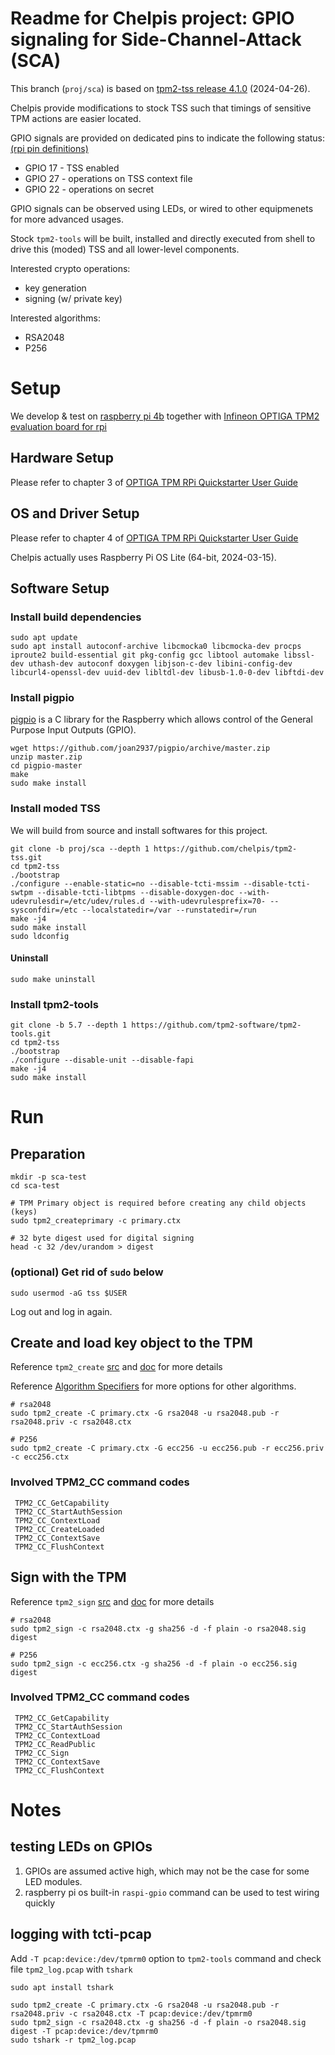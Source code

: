 # Readme for Chelpis project: GPIO signaling for Side-Channel-Attack (SCA) 

This branch (`proj/sca`) is based on [tpm2-tss release 4.1.0](https://github.com/tpm2-software/tpm2-tss/releases/tag/4.1.0) (2024-04-26).

Chelpis provide modifications to stock TSS such that timings of sensitive TPM actions are easier located.

GPIO signals are provided on dedicated pins to indicate the following status: [(rpi pin definitions)](https://www.raspberrypi.com/documentation/computers/raspberry-pi.html)

- GPIO 17 - TSS enabled
- GPIO 27 - operations on TSS context file
- GPIO 22 - operations on secret

GPIO signals can be observed using LEDs, or wired to other equipmenets for more advanced usages.

Stock `tpm2-tools` will be built, installed and directly executed from shell to drive this (moded) TSS and all lower-level components.

Interested crypto operations:

- key generation
- signing (w/ private key)

Interested algorithms:

- RSA2048
- P256

# Setup

We develop & test on [raspberry pi 4b](https://www.raspberrypi.com/products/raspberry-pi-4-model-b/) together with [Infineon OPTIGA TPM2 evaluation board for rpi](https://www.infineon.com/cms/en/product/evaluation-boards/optiga-tpm-9672-rpi-eval/)

## Hardware Setup

Please refer to chapter 3 of [OPTIGA TPM RPi Quickstarter User Guide](https://www.infineon.com/dgdl/Infineon-Optiga_TPM_RPi_Quickstarter_User_Guide-UserManual-v01_00-EN.pdf?fileId=8ac78c8c8e7ead30018ee5a4d85b04bd&da=t)

## OS and Driver Setup

Please refer to chapter 4 of [OPTIGA TPM RPi Quickstarter User Guide](https://www.infineon.com/dgdl/Infineon-Optiga_TPM_RPi_Quickstarter_User_Guide-UserManual-v01_00-EN.pdf?fileId=8ac78c8c8e7ead30018ee5a4d85b04bd&da=t)

Chelpis actually uses Raspberry Pi OS Lite (64-bit, 2024-03-15).

## Software Setup

### Install build dependencies

```
sudo apt update
sudo apt install autoconf-archive libcmocka0 libcmocka-dev procps iproute2 build-essential git pkg-config gcc libtool automake libssl-dev uthash-dev autoconf doxygen libjson-c-dev libini-config-dev libcurl4-openssl-dev uuid-dev libltdl-dev libusb-1.0-0-dev libftdi-dev
```

### Install pigpio

[pigpio](https://github.com/joan2937/pigpio) is a C library for the Raspberry which allows control of the General Purpose Input Outputs (GPIO).

```
wget https://github.com/joan2937/pigpio/archive/master.zip
unzip master.zip
cd pigpio-master
make
sudo make install
```

### Install moded TSS

We will build from source and install softwares for this project.

```
git clone -b proj/sca --depth 1 https://github.com/chelpis/tpm2-tss.git
cd tpm2-tss
./bootstrap
./configure --enable-static=no --disable-tcti-mssim --disable-tcti-swtpm --disable-tcti-libtpms --disable-doxygen-doc --with-udevrulesdir=/etc/udev/rules.d --with-udevrulesprefix=70- --sysconfdir=/etc --localstatedir=/var --runstatedir=/run
make -j4
sudo make install
sudo ldconfig
```

#### Uninstall

```
sudo make uninstall
```

### Install tpm2-tools

```
git clone -b 5.7 --depth 1 https://github.com/tpm2-software/tpm2-tools.git
cd tpm2-tss
./bootstrap
./configure --disable-unit --disable-fapi
make -j4
sudo make install
```



# Run

## Preparation

```
mkdir -p sca-test
cd sca-test

# TPM Primary object is required before creating any child objects (keys)
sudo tpm2_createprimary -c primary.ctx

# 32 byte digest used for digital signing
head -c 32 /dev/urandom > digest
```

### (optional) Get rid of `sudo` below

```
sudo usermod -aG tss $USER
```

Log out and log in again.

## Create and load key object to the TPM

Reference `tpm2_create` [src](https://github.com/tpm2-software/tpm2-tools/blob/master/tools/tpm2_create.c) and [doc](https://github.com/tpm2-software/tpm2-tools/blob/5.7/man/tpm2_create.1.md) for more details

Reference [Algorithm Specifiers](https://github.com/tpm2-software/tpm2-tools/blob/5.7/man/common/alg.md) for more options for other algorithms.

```
# rsa2048
sudo tpm2_create -C primary.ctx -G rsa2048 -u rsa2048.pub -r rsa2048.priv -c rsa2048.ctx

# P256
sudo tpm2_create -C primary.ctx -G ecc256 -u ecc256.pub -r ecc256.priv -c ecc256.ctx
```

### Involved TPM2_CC command codes

```
 TPM2_CC_GetCapability
 TPM2_CC_StartAuthSession
 TPM2_CC_ContextLoad
 TPM2_CC_CreateLoaded
 TPM2_CC_ContextSave
 TPM2_CC_FlushContext
```

## Sign with the TPM 

Reference `tpm2_sign` [src](https://github.com/tpm2-software/tpm2-tools/blob/master/tools/tpm2_sign.c) and [doc](https://github.com/tpm2-software/tpm2-tools/blob/5.7/man/tpm2_sign.1.md) for more details

```
# rsa2048
sudo tpm2_sign -c rsa2048.ctx -g sha256 -d -f plain -o rsa2048.sig digest

# P256
sudo tpm2_sign -c ecc256.ctx -g sha256 -d -f plain -o ecc256.sig digest
```

### Involved TPM2_CC command codes

```
 TPM2_CC_GetCapability
 TPM2_CC_StartAuthSession
 TPM2_CC_ContextLoad
 TPM2_CC_ReadPublic
 TPM2_CC_Sign
 TPM2_CC_ContextSave
 TPM2_CC_FlushContext
```

# Notes

## testing LEDs on GPIOs

1. GPIOs are assumed active high, which may not be the case for some LED modules.
2. raspberry pi os built-in `raspi-gpio` command can be used to test wiring quickly

## logging with tcti-pcap

Add `-T pcap:device:/dev/tpmrm0` option to `tpm2-tools` command and check file `tpm2_log.pcap` with `tshark`

```
sudo apt install tshark

sudo tpm2_create -C primary.ctx -G rsa2048 -u rsa2048.pub -r rsa2048.priv -c rsa2048.ctx -T pcap:device:/dev/tpmrm0
sudo tpm2_sign -c rsa2048.ctx -g sha256 -d -f plain -o rsa2048.sig digest -T pcap:device:/dev/tpmrm0
sudo tshark -r tpm2_log.pcap
```